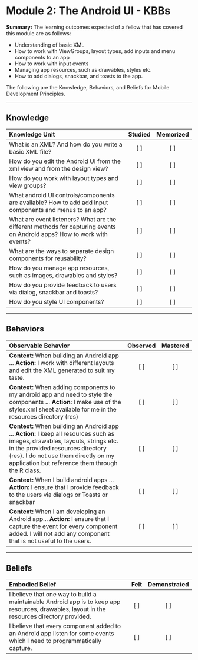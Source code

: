 # Module 2: The Android UI - KBBs
**Summary:**
The learning outcomes expected of a fellow that has covered this module are as follows:
- Understanding of basic XML
- How to work with ViewGroups, layout types, add inputs and menu components to an app
- How to work with input events
- Managing app resources, such as drawables, styles etc.
- How to add dialogs, snackbar, and toasts to the app.


The following are the Knowledge, Behaviors, and Beliefs for Mobile Development Principles.

----------
## **Knowledge**


| Knowledge Unit   |      Studied      | Memorized |
|:-------------|:------------------:|:--------:|
| What is an XML? And how do you write a basic XML file?| [ ] | [ ] |
| How do you edit the Android UI from the xml view and from the design view? | [ ] | [ ] |
| How do you work with layout types and view groups? | [ ] | [ ] |
| What android UI controls/components are available? How to add add input components and menus to an app? | [ ] | [ ] |
| What are event listeners? What are the different methods for capturing events on Android apps? How to work with events? | [ ] | [ ] |
| What are the ways to separate design components for reusability?| [ ] | [ ] |
| How do you manage app resources, such as images, drawables and styles? | [ ] | [ ] |
| How do you provide feedback to users via dialog, snackbar and toasts? | [ ] | [ ] |
| How do you style UI components? | [ ] | [ ] |


----------


## **Behaviors**

| Observable Behavior   |      Observed      | Mastered |
|:-------------|:------------------:|:--------:|
| **Context:** When building an Android app ... **Action:** I work with different layouts and edit the XML generated to suit my taste.| [ ] | [ ]  |
| **Context:**  When adding components to my android app and need to style the components ... **Action:** I make use of the styles.xml sheet available for me in the resources directory (res) |   [ ]   |   [ ] |
| **Context:** When building an Android app ... **Action:** I keep all resources such as images, drawables, layouts, strings etc. in the provided resources directory (res). I do not use them directly on my application but reference them through the R class.| [ ] | [ ]  |
| **Context:** When I build android apps ... **Action:** I ensure that I provide feedback to the users via dialogs or Toasts or snackbar |   [ ]   |   [ ] |
| **Context:** When I am developing an Android app... **Action:**  I ensure that I capture the event for every component added. I will not add any component that is not useful to the users. |   [ ]   |   [ ] |
----------


## **Beliefs**


| Embodied Belief   |      Felt      | Demonstrated |
|:-------------|:------------------:|:--------:|
| I believe that one way to build a maintainable Android app is to keep app resources, drawables, layout in the resources directory provided.| [ ] | [ ]  |
| I believe that every component added to an Android app listen for some events which I need to programmatically capture.|   [ ]   |   [ ] |